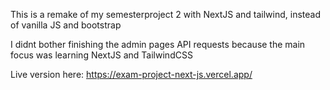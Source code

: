 This is a remake of my semesterproject 2 with NextJS and tailwind, instead of vanilla JS and bootstrap

I didnt bother finishing the admin pages API requests because the main focus was learning NextJS and TailwindCSS

Live version here: https://exam-project-next-js.vercel.app/
